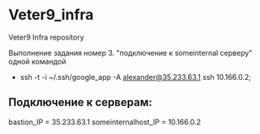 # Veter9_infra
Veter9 Infra repository


Выполнение задания номер 3.
"подключение к someinternal серверу" одной командой
 - ssh -t -i ~/.ssh/google_app -A alexander@35.233.63.1 ssh 10.166.0.2;
 
## Подключение к серверам:
bastion_IP = 35.233.63.1
someinternalhost_IP = 10.166.0.2


